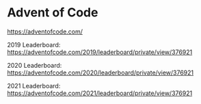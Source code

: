 # Advent of Code



https://adventofcode.com/



2019 Leaderboard: https://adventofcode.com/2019/leaderboard/private/view/376921

2020 Leaderboard: https://adventofcode.com/2020/leaderboard/private/view/376921

2021 Leaderboard: https://adventofcode.com/2021/leaderboard/private/view/376921
